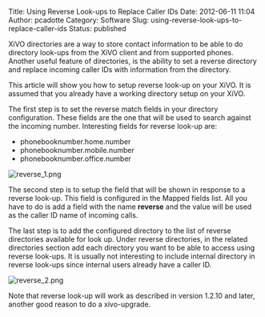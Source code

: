 Title: Using Reverse Look-ups to Replace Caller IDs
Date: 2012-06-11 11:04
Author: pcadotte
Category: Software
Slug: using-reverse-look-ups-to-replace-caller-ids
Status: published

XiVO directories are a way to store contact information to be able to do
directory look-ups from the XiVO client and from supported phones.
Another useful feature of directories, is the ability to set a reverse
directory and replace incoming caller IDs with information from the
directory.

This article will show you how to setup reverse look-up on your XiVO. It
is assumed that you already have a working directory setup on your XiVO.

The first step is to set the reverse match fields in your directory
configuration. These fields are the one that will be used to search
against the incoming number. Interesting fields for reverse look-up are:

-   phonebooknumber.home.number
-   phonebooknumber.mobile.number
-   phonebooknumber.office.number

![reverse\_1.png](/public/.reverse_1_m.jpg "reverse_1.png, juin 2012")

The second step is to setup the field that will be shown in response to
a reverse look-up. This field is configured in the Mapped fields list.
All you have to do is add a field with the name **reverse** and the
value will be used as the caller ID name of incoming calls.

The last step is to add the configured directory to the list of reverse
directories available for look up. Under reverse directories, in the
related directories section add each directory you want to be able to
access using reverse look-ups. It is usually not interesting to include
internal directory in reverse look-ups since internal users already have
a caller ID.

![reverse\_2.png](/public/.reverse_2_m.jpg "reverse_2.png, juin 2012")

Note that reverse look-up will work as described in version 1.2.10 and
later, another good reason to do a xivo-upgrade.

</p>

